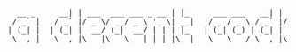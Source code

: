 <pre align="center">                                                                                                                                                                  
  __ _     __| | ___  ___ ___ _ __ | |_     ___ ___   __| | ___ _ __  
 / _` |   / _` |/ _ \/ __/ _ \ '_ \| __|   / __/ _ \ / _` |/ _ \ '__| 
| (_| |  | (_| |  __/ (_|  __/ | | | |_   | (_| (_) | (_| |  __/ |    
 \__,_|   \__,_|\___|\___\___|_| |_|\__|   \___\___/ \__,_|\___|_|    
</pre>
